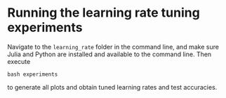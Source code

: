 # Running the learning rate tuning experiments

Navigate to the `learning_rate` folder in the command line, and make sure Julia and Python are installed and available to the command line. Then execute
```
bash experiments
```
to generate all plots and obtain tuned learning rates and test accuracies.

